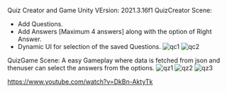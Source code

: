 Quiz Creator and Game
Unity VErsion: 2021.3.16f1
QuizCreator Scene:
- Add Questions.
- Add Answers [Maximum 4 answers] along with the option of Right Answer.
- Dynamic UI for selection of the saved Questions.
  ![qc1](https://github.com/Farvind/Quiz/assets/85187260/14d89d10-2aaf-4a79-84a4-beb5a00e31e0)
![qc2](https://github.com/Farvind/Quiz/assets/85187260/dd647411-a893-4408-9fba-15238d066d27)

QuizGame Scene:
A easy Gameplay where data is fetched from json and thenuser can select the answers from the options.
![qz1](https://github.com/Farvind/Quiz/assets/85187260/a0ab0205-109f-4fde-b200-ee2451575b82)
![qz2](https://github.com/Farvind/Quiz/assets/85187260/2aabfe04-7b51-4de4-9092-83682bd9ccb2)
![qz3](https://github.com/Farvind/Quiz/assets/85187260/eafa95c9-e84b-4ed4-b876-0edfae33dfbc)

 https://www.youtube.com/watch?v=DkBn-AktyTk
